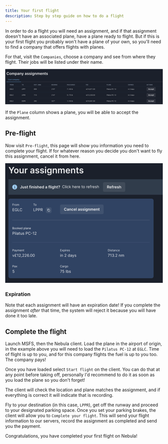 ```yaml
---
title: Your first flight
description: Step by step guide on how to do a flight
---
```


In order to do a flight you will need an assignment, and if that assignment doesn't have an associated plane, have a plane ready to flight. But if this is your first flight you probably won't have a plane of your own, so you'll need to find a company that offers flights with planes.

For that, visit the `Companies`, choose a company and see from where they flight. Their jobs will be listed under their name.

![List of company flights](./images/companies.png)

If the `Plane` column shows a plane, you will be able to accept the assignment.

## Pre-flight

Now visit `Pre-flight`, this page will show you information you need to complete your flight. If for whatever reason you decide you don't want to fly this assignment, cancel it from here.

![Pre-flight screen](./images/pre-flight.png)

### Expiration

Note that each assignment will have an expiration date! If you complete the assignment _after_ that time, the system will reject it because you will have done it too late.

## Complete the flight

Launch MSFS, then the Nebula client. Load the plane in the airport of origin, in the example above you will need to load the `Pilatus PC-12` at `EGLC`. Time of flight is up to you, and for this company flights the fuel is up to you too. The company pays!

Once you have loaded select `Start flight` on the client. You can do that at any point before taking off, personally I'd recommend to do it as soon as you load the plane so you don't forget!

The client will check the location and plane matches the assignment, and if everything is correct it will indicate that is recording.

Fly to your destination (in this case, `LPPR`), get off the runway and proceed to your designated parking space. Once you set your parking brakes, the client will allow you to `Complete your flight`. This will send your flight information to our servers, record the assignment as completed and send you the payment.

Congratulations, you have completed your first flight on Nebula!
